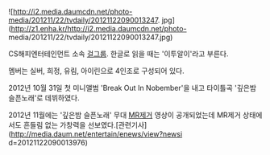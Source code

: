 ![http://i2.media.daumcdn.net/photo-media/201211/22/tvdaily/20121122090013247.
jpg](http://z1.enha.kr/http://i2.media.daumcdn.net/photo-
media/201211/22/tvdaily/20121122090013247.jpg)

CS해피엔터테인먼트 소속 [걸그룹](%EA%B1%B8%EA%B7%B8%EB%A3%B9.md). 한글로 읽을 때는 '이투알이'라고
부른다.

멤버는 실버, 희정, 유림, 아이린으로 4인조로 구성되어 있다.  

2012년 10월 31일 첫 미니앨범 'Break Out In Nobember'을 내고 타이틀곡 '깊은밤 슬픈노래'로 데뷔하였다.  

2012년 11월에는 '깊은밤 슬픈노래' 무대 [MR제거](MR%EC%A0%9C%EA%B1%B0.md) 영상이 공개되었는데 MR제거
상태에서도 흔들림 없는 가창력을 선보였다.[관련기사](http://media.daum.net/entertain/enews/view?newsi
d=20121122090013976)

